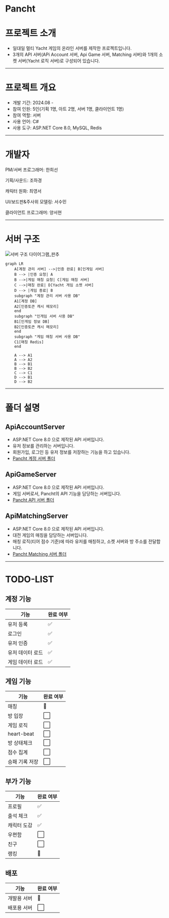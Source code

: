 # Pancht
# 프로젝트 소개
- 일대일 멀티 Yacht 게임의 온라인 서버를 제작한 프로젝트입니다.
- 3개의 API 서버(APi Account 서버, Api Game 서버, Matching 서버)와 1개의 소켓 서버(Yacht 로직 서버)로 구성되어 있습니다.

---

# 프로젝트 개요
- 개발 기간: 2024.08 -
- 참여 인원: 5인(기획 1명, 아트 2명, 서버 1명, 클라이언트 1명)
- 참여 역할: 서버
- 사용 언어: C#
- 사용 도구: ASP.NET Core 8.0, MySQL, Redis

---
# 개발자

PM/서버 프로그래머: 한희선

기획/사운드: 조하경

캐릭터 원화: 최영서

UI/보드판&주사위 모델링: 서수민

클라이언트 프로그래머: 양서현

---
# 서버 구조
![서버 구조 다이어그램_판추](https://github.com/user-attachments/assets/a39f4a5c-d648-4bc3-a90b-b87872801e42)


```mermaid
graph LR
    A[계정 관리 서버] -->|인증 완료| B[인게임 서버]
    B --> |인증 요청| A
    B -->|게임 매칭 요청| C[게임 매칭 서버]
    C -->|매칭 완료| D[Yacht 게임 소켓 서버]
    D --> |게임 종료| B
    subgraph "계정 관리 서버 사용 DB"
    A1[계정 DB]
    A2[인증토큰 캐시 메모리]
    end
    subgraph "인게임 서버 사용 DB"
    B1[인게임 정보 DB]
    B2[인증토큰 캐시 메모리]
    end
    subgraph "게임 매칭 서버 사용 DB"
    C1[매칭 Redis]
    end
    
    A --> A1
    A --> A2
    B --> B1
    B --> B2
    C --> C1
    D --> B1
    D --> B2
```

---
# 폴더 설명
## ApiAccountServer
- ASP.NET Core 8.0 으로 제작된 API 서버입니다.
- 유저 정보를 관리하는 서버입니다.
- 회원가입, 로그인 등 유저 정보를 저장하는 기능을 하고 있습니다.
- [Pancht 계정 서버 폴더](https://github.com/hhes0225/Pancht/tree/main/ApiAccountServer)
  
## ApiGameServer
- ASP.NET Core 8.0 으로 제작된 API 서버입니다.
- 게임 서버로서, Pancht의 API 기능을 담당하는 서버입니다.
- [Pancht API 서버 폴더](https://github.com/hhes0225/Pancht/tree/main/ApiGameServer)

## ApiMatchingServer
- ASP.NET Core 8.0 으로 제작된 API 서버입니다.
- 대전 게임의 매칭을 담당하는 서버입니다.
- 매칭 로직(티어 점수 기준)에 따라 유저를 매칭하고, 소켓 서버와 방 주소를 전달합니다.
- [Pancht Matching 서버 폴더](https://github.com/hhes0225/Pancht/tree/main/ApiMatchingServer)
---

# TODO-LIST

## 계정 기능
| 기능           | 완료 여부 |
| -------------- | -------- |
| 유저 등록      | ✅       |
| 로그인         | ✅       |
| 유저 인증      | ✅       |
| 유저 데이터 로드 | ✅       |
| 게임 데이터 로드 | ✅       |

## 게임 기능
| 기능           | 완료 여부 |
| -------------- | -------- |
| 매칭           | 🔄       |
| 방 입장        | ⬜       |
| 게임 로직      | ⬜       |
| heart-beat    | ⬜       |
| 방 상태체크    | ⬜       |
| 점수 집계      | ⬜       |
| 승패 기록 저장 | ⬜       |

## 부가 기능
| 기능           | 완료 여부 |
| -------------- | -------- |
| 프로필         | ✅       |
| 출석 체크      | ✅       |
| 캐릭터 도감    | ✅       |
| 우편함         | ⬜       |
| 친구           | ⬜       |
| 랭킹           | 🔄       |

## 배포
| 기능           | 완료 여부 |
| -------------- | -------- |
| 개발용 서버         | 🔄       |
| 배포용 서버           | ⬜       |
